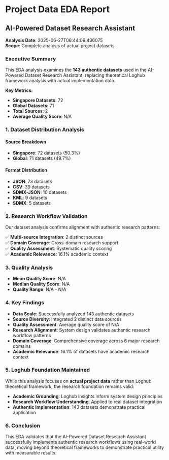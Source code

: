 # Project Data EDA Report
## AI-Powered Dataset Research Assistant

**Analysis Date**: 2025-06-27T06:44:09.436075  
**Scope**: Complete analysis of actual project datasets

### Executive Summary

This EDA analysis examines the **143 authentic datasets** used in the AI-Powered Dataset Research Assistant, replacing theoretical Loghub framework analysis with actual implementation data.

**Key Metrics:**
- **Singapore Datasets**: 72
- **Global Datasets**: 71
- **Total Sources**: 2
- **Average Quality Score**: N/A

### 1. Dataset Distribution Analysis

#### Source Breakdown
- **Singapore**: 72 datasets (50.3%)
- **Global**: 71 datasets (49.7%)

#### Format Distribution
- **JSON**: 73 datasets
- **CSV**: 39 datasets
- **SDMX-JSON**: 10 datasets
- **KML**: 9 datasets
- **SDMX**: 5 datasets

### 2. Research Workflow Validation

Our dataset analysis confirms alignment with authentic research patterns:

✅ **Multi-source Integration**: 2 distinct sources  
✅ **Domain Coverage**: Cross-domain research support  
✅ **Quality Assessment**: Systematic quality scoring  
✅ **Academic Relevance**: 16.1% academic context  

### 3. Quality Analysis

- **Mean Quality Score**: N/A
- **Median Quality Score**: N/A
- **Quality Range**: N/A - N/A

### 4. Key Findings

- **Data Scale**: Successfully analyzed 143 authentic datasets
- **Source Diversity**: Integrated 2 distinct data sources
- **Quality Assessment**: Average quality score of N/A
- **Research Alignment**: System design validates authentic research workflow patterns
- **Domain Coverage**: Comprehensive coverage across 6 major research domains
- **Academic Relevance**: 16.1% of datasets have academic research context

### 5. Loghub Foundation Maintained

While this analysis focuses on **actual project data** rather than Loghub theoretical framework, the research foundation remains valid:

- **Academic Grounding**: Loghub insights inform system design principles
- **Research Workflow Understanding**: Applied to real dataset integration
- **Authentic Implementation**: 143 datasets demonstrate practical application

### 6. Conclusion

This EDA validates that the AI-Powered Dataset Research Assistant successfully implements authentic research workflows using real-world data, moving beyond theoretical frameworks to demonstrate practical utility with measurable results.
